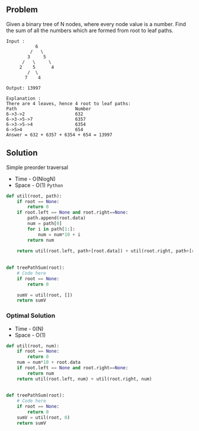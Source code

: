 Problem
-------

Given a binary tree of N nodes, where every node value is a number. Find the sum of all the numbers which are formed from root to leaf paths.
```text
Input :      
           6                               
         /   \                          
        3     5                      
      /   \     \
     2    5      4             
        /  \                        
       7    4  

Output: 13997

Explanation :
There are 4 leaves, hence 4 root to leaf paths:
Path                      Number
6->3->2                   632
6->3->5->7                6357
6->3->5->4                6354
6->5>4                    654   
Answer = 632 + 6357 + 6354 + 654 = 13997
```

Solution
--------
Simple preorder traversal
- Time - O(NlogN)
- Space - O(1)
`Python`
```python
def util(root, path):
    if root == None:
        return 0
    if root.left == None and root.right==None:
        path.append(root.data)
        num = path[0]
        for i in path[1:]:
            num = num*10 + i
        return num
    
    return util(root.left, path+[root.data]) + util(root.right, path+[root.data])
    
    
def treePathSum(root):
    # Code here
    if root == None:
        return 0

    sumV = util(root, [])
    return sumV
```

### Optimal Solution
- Time - 0(N)
- Space - O(1)

```python
def util(root, num):
    if root == None:
        return 0
    num = num*10 + root.data
    if root.left == None and root.right==None:
        return num
    return util(root.left, num) + util(root.right, num)
    
    
def treePathSum(root):
    # Code here
    if root == None:
        return 0
    sumV = util(root, 0)
    return sumV
```
